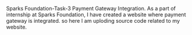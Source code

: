 Sparks Foundation-Task-3 Payment Gateway Integration.
As a part of internship at Sparks Foundation, I have created a website where payment gateway is integrated.
so here I am uploding source code related to my website.
